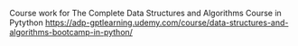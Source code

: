 Course work for The Complete Data Structures and Algorithms Course in Pytython
https://adp-gptlearning.udemy.com/course/data-structures-and-algorithms-bootcamp-in-python/